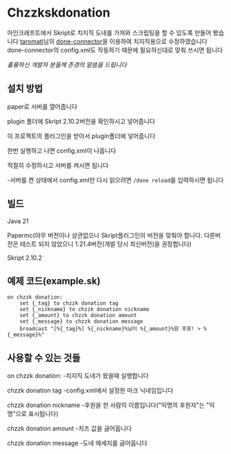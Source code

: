 # Chzzkskdonation
마인크래프트에서 Skript로 치지직 도네를 가져와 스크립팅을 할 수 있도록 만들어 봤습니다
[taromati](https://github.com/taromati)님의 [done-connector](https://github.com/taromati/done-connector)을 이용하여 치지직용으로 수정하였습니다
done-connector의 config.xml도 작동하기 때문에 필요하신대로 맞춰 쓰시면 됩니다

*훌륭하신 개발자 분들께 존경의 말씀을 드립니다*

## 설치 방법
paper로 서버를 열어줍니다

plugin 폴더에 Skript 2.10.2버전을 확인하시고 넣어줍니다

이 프로젝트의 플러그인을 받아서 plugin폴더에 넣어줍니다

한번 실행하고 나면 config.xml이 나옵니다

적절히 수정하시고 서버를 켜시면 됩니다

-서버를 켠 상태에서 config.xml만 다시 읽으려면 ```/done reload```를 입력하시면 됩니다

## 빌드
Java 21

Papermc(아무 버전이나 상관없으나 Skript플러그인의 버전을 맞춰야 합니다. 다른버전은 테스트 되지 않았으니 1.21.4버전(개발 당시 최신버전)을 권장합니다)

Skript 2.10.2

## 예제 코드(example.sk)
```
on chzzk donation:
    set {_tag} to chzzk donation tag
    set {_nickname} to chzzk donation nickname
    set {_amount} to chzzk donation amount
    set {_message} to chzzk donation message
    broadcast "[%{_tag}%] %{_nickname}%님이 %{_amount}%원 후원! > %{_message}%"
```

## 사용할 수 있는 것들
on chzzk donation:
-치지직 도네가 왔을때 실행합니다

chzzk donation tag
-config.xml에서 설정한 마크 닉네임입니다

chzzk donation nickname
-후원을 한 사람의 이름입니다("익명의 후원자"는 "익명"으로 표시됩니다)

chzzk donation amount
-치즈 값을 긇어옵니다

chzzk donation message
-도네 메세지를 긇어옵니다
